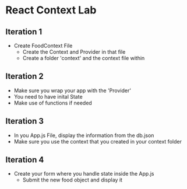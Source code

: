 # React Context Lab

## Iteration 1
- Create FoodContext File
  * Create the Context and Provider in that file
  * Create a folder 'context' and the context file within

## Iteration 2
* Make sure you wrap your app with the 'Provider'
* You need to have inital State
* Make use of functions if needed

## Iteration 3
- In you App.js File, display the information from the db.json
- Make sure you use the context that you created in your context folder

## Iteration 4
- Create your form where you handle state inside the App.js
  * Submit the new food object and display it

